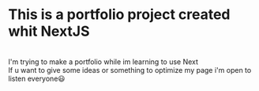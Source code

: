 <h1>This is a portfolio project created whit NextJS</h1></br>
I'm trying to make a portfolio while im learning to use Next</br>
If u want to give some ideas or something to optimize my page i'm open to listen everyone😃</br>
